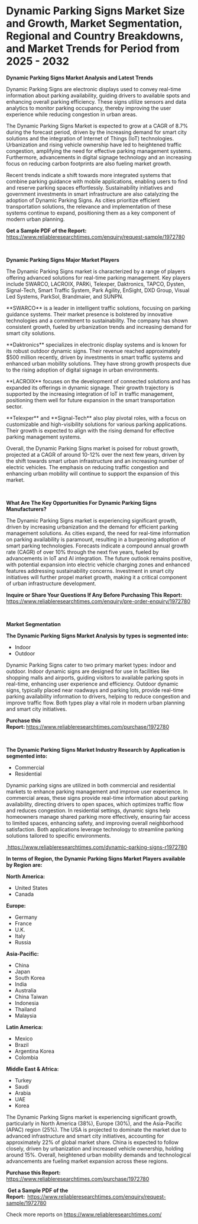 <p><h1>Dynamic Parking Signs Market Size and Growth, Market Segmentation, Regional and Country Breakdowns, and Market Trends for Period from 2025 -  2032</h1></p><p><strong>Dynamic Parking Signs Market Analysis and Latest Trends</strong></p>
<p><p>Dynamic Parking Signs are electronic displays used to convey real-time information about parking availability, guiding drivers to available spots and enhancing overall parking efficiency. These signs utilize sensors and data analytics to monitor parking occupancy, thereby improving the user experience while reducing congestion in urban areas.</p><p>The Dynamic Parking Signs Market is expected to grow at a CAGR of 8.7% during the forecast period, driven by the increasing demand for smart city solutions and the integration of Internet of Things (IoT) technologies. Urbanization and rising vehicle ownership have led to heightened traffic congestion, amplifying the need for effective parking management systems. Furthermore, advancements in digital signage technology and an increasing focus on reducing carbon footprints are also fueling market growth.</p><p>Recent trends indicate a shift towards more integrated systems that combine parking guidance with mobile applications, enabling users to find and reserve parking spaces effortlessly. Sustainability initiatives and government investments in smart infrastructure are also catalyzing the adoption of Dynamic Parking Signs. As cities prioritize efficient transportation solutions, the relevance and implementation of these systems continue to expand, positioning them as a key component of modern urban planning.</p></p>
<p><strong>Get a Sample PDF of the Report:&nbsp;</strong> <a href="https://www.reliableresearchtimes.com/enquiry/request-sample/1972780?utm_campaign=3007&utm_medium=2&utm_source=Github&utm_content=ia&utm_term=30032025&utm_id=dynamic-parking-signs">https://www.reliableresearchtimes.com/enquiry/request-sample/1972780</a></p>
<p>&nbsp;</p>
<p><strong>Dynamic Parking Signs Major Market Players</strong></p>
<p><p>The Dynamic Parking Signs market is characterized by a range of players offering advanced solutions for real-time parking management. Key players include SWARCO, LACROIX, PARKi, Telexper, Daktronics, TAPCO, Dysten, Signal-Tech, Smart Traffic System, Park Agility, EnSight, DXD Group, Visual Led Systems, ParkSol, Brandmaier, and SUNPN. </p><p>**SWARCO** is a leader in intelligent traffic solutions, focusing on parking guidance systems. Their market presence is bolstered by innovative technologies and a commitment to sustainability. The company has shown consistent growth, fueled by urbanization trends and increasing demand for smart city solutions.</p><p>**Daktronics** specializes in electronic display systems and is known for its robust outdoor dynamic signs. Their revenue reached approximately $500 million recently, driven by investments in smart traffic systems and enhanced urban mobility solutions. They have strong growth prospects due to the rising adoption of digital signage in urban environments.</p><p>**LACROIX** focuses on the development of connected solutions and has expanded its offerings in dynamic signage. Their growth trajectory is supported by the increasing integration of IoT in traffic management, positioning them well for future expansion in the smart transportation sector.</p><p>**Telexper** and **Signal-Tech** also play pivotal roles, with a focus on customizable and high-visibility solutions for various parking applications. Their growth is expected to align with the rising demand for effective parking management systems.</p><p>Overall, the Dynamic Parking Signs market is poised for robust growth, projected at a CAGR of around 10-12% over the next few years, driven by the shift towards smart urban infrastructure and an increasing number of electric vehicles. The emphasis on reducing traffic congestion and enhancing urban mobility will continue to support the expansion of this market.</p></p>
<p>&nbsp;</p>
<p><strong>What Are The Key Opportunities For Dynamic Parking Signs Manufacturers?</strong></p>
<p><p>The Dynamic Parking Signs market is experiencing significant growth, driven by increasing urbanization and the demand for efficient parking management solutions. As cities expand, the need for real-time information on parking availability is paramount, resulting in a burgeoning adoption of smart parking technologies. Forecasts indicate a compound annual growth rate (CAGR) of over 10% through the next five years, fueled by advancements in IoT and AI integration. The future outlook remains positive, with potential expansion into electric vehicle charging zones and enhanced features addressing sustainability concerns. Investment in smart city initiatives will further propel market growth, making it a critical component of urban infrastructure development.</p></p>
<p><strong>Inquire or Share Your Questions If Any Before Purchasing This Report:</strong> <a href="https://www.reliableresearchtimes.com/enquiry/pre-order-enquiry/1972780?utm_campaign=3007&utm_medium=2&utm_source=Github&utm_content=ia&utm_term=30032025&utm_id=dynamic-parking-signs">https://www.reliableresearchtimes.com/enquiry/pre-order-enquiry/1972780</a></p>
<p>&nbsp;</p>
<p><strong>Market Segmentation</strong></p>
<p><strong>The Dynamic Parking Signs Market Analysis by types is segmented into:</strong></p>
<p><ul><li>Indoor</li><li>Outdoor</li></ul></p>
<p><p>Dynamic Parking Signs cater to two primary market types: indoor and outdoor. Indoor dynamic signs are designed for use in facilities like shopping malls and airports, guiding visitors to available parking spots in real-time, enhancing user experience and efficiency. Outdoor dynamic signs, typically placed near roadways and parking lots, provide real-time parking availability information to drivers, helping to reduce congestion and improve traffic flow. Both types play a vital role in modern urban planning and smart city initiatives.</p></p>
<p><strong>Purchase this Report:&nbsp;</strong><a href="https://www.reliableresearchtimes.com/purchase/1972780?utm_campaign=3007&utm_medium=2&utm_source=Github&utm_content=ia&utm_term=30032025&utm_id=dynamic-parking-signs">https://www.reliableresearchtimes.com/purchase/1972780</a></p>
<p>&nbsp;</p>
<p><strong>The Dynamic Parking Signs Market Industry Research by Application is segmented into:</strong></p>
<p><ul><li>Commercial</li><li>Residential</li></ul></p>
<p><p>Dynamic parking signs are utilized in both commercial and residential markets to enhance parking management and improve user experience. In commercial areas, these signs provide real-time information about parking availability, directing drivers to open spaces, which optimizes traffic flow and reduces congestion. In residential settings, dynamic signs help homeowners manage shared parking more effectively, ensuring fair access to limited spaces, enhancing safety, and improving overall neighborhood satisfaction. Both applications leverage technology to streamline parking solutions tailored to specific environments.</p></p>
<p><a href="https://www.reliableresearchtimes.com/dynamic-parking-signs-r1972780?utm_campaign=3007&utm_medium=2&utm_source=Github&utm_content=ia&utm_term=30032025&utm_id=dynamic-parking-signs">&nbsp;https://www.reliableresearchtimes.com/dynamic-parking-signs-r1972780</a></p>
<p><strong>In terms of Region, the Dynamic Parking Signs Market Players available by Region are:</strong></p>
<p>
    <p> <strong> North America: </strong>
        <ul>
            <li>United States</li>
            <li>Canada</li>
        </ul>
        </p> 
    <p> <strong> Europe: </strong>
        <ul>
            <li>Germany</li>
            <li>France</li>
            <li>U.K.</li>
            <li>Italy</li>
            <li>Russia</li>
        </ul>
        </p> 
    <p> <strong> Asia-Pacific: </strong>
        <ul>
            <li>China</li>
            <li>Japan</li>
            <li>South Korea</li>
            <li>India</li>
            <li>Australia</li>
            <li>China Taiwan</li>
            <li>Indonesia</li>
            <li>Thailand</li>
            <li>Malaysia</li>
        </ul>
        </p> 
    <p> <strong> Latin America: </strong>
        <ul>
            <li>Mexico</li>
            <li>Brazil</li>
            <li>Argentina Korea</li>
            <li>Colombia</li>
        </ul>
        </p> 
    <p> <strong> Middle East & Africa: </strong>
        <ul>
            <li>Turkey</li>
            <li>Saudi</li>
            <li>Arabia</li>
            <li>UAE</li>
            <li>Korea</li>
        </ul>
    </p>
    </p>
<p><p>The Dynamic Parking Signs market is experiencing significant growth, particularly in North America (38%), Europe (30%), and the Asia-Pacific (APAC) region (25%). The USA is projected to dominate the market due to advanced infrastructure and smart city initiatives, accounting for approximately 22% of global market share. China is expected to follow closely, driven by urbanization and increased vehicle ownership, holding around 15%. Overall, heightened urban mobility demands and technological advancements are fueling market expansion across these regions.</p></p>
<p><strong>Purchase this Report: </strong><a href="https://www.reliableresearchtimes.com/purchase/1972780?utm_campaign=3007&utm_medium=2&utm_source=Github&utm_content=ia&utm_term=30032025&utm_id=dynamic-parking-signs">https://www.reliableresearchtimes.com/purchase/1972780</a></p>
<p>&nbsp;<strong>Get a Sample PDF of the Report:&nbsp;&nbsp;</strong><a href="https://www.reliableresearchtimes.com/enquiry/request-sample/1972780?utm_campaign=3007&utm_medium=2&utm_source=Github&utm_content=ia&utm_term=30032025&utm_id=dynamic-parking-signs">https://www.reliableresearchtimes.com/enquiry/request-sample/1972780</a></p>
<p><strong></strong></p>
<p>Check more reports on <a href="https://www.reliableresearchtimes.com/?utm_campaign=3007&utm_medium=2&utm_source=Github&utm_content=ia&utm_term=30032025&utm_id=dynamic-parking-signs">https://www.reliableresearchtimes.com/</a></p>